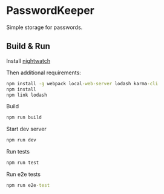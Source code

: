 # PasswordKeeper

Simple storage for passwords.

## Build & Run

Install [nightwatch](http://nightwatchjs.org/getingstarted#installation)

Then additional requirements:

```bat
npm install -g webpack local-web-server lodash karma-cli
npm install
npm link lodash
```

Build

```bat
npm run build
```

Start dev server

```bat
npm run dev
```

Run tests

```bat
npm run test
```

Run e2e tests

```bat
npm run e2e-test
```